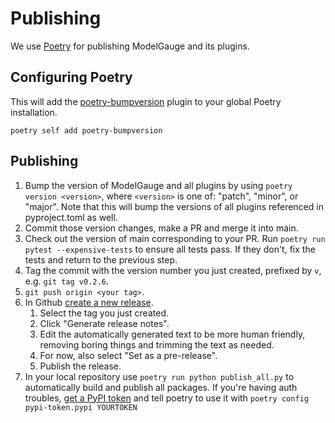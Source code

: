 # Publishing
We use [Poetry](https://python-poetry.org/) for publishing ModelGauge and its plugins.

## Configuring Poetry

This will add the [poetry-bumpversion](https://github.com/monim67/poetry-bumpversion?tab=readme-ov-file) plugin to your
global Poetry installation.
```shell
poetry self add poetry-bumpversion
```

## Publishing

1. Bump the version of ModelGauge and all plugins by using `poetry version <version>`, where `<version>` is one of:
"patch", "minor", or "major". Note that this will bump the versions of all plugins referenced in pyproject.toml
as well.
1. Commit those version changes, make a PR and merge it into main.
1. Check out the version of main corresponding to your PR. Run `poetry run pytest --expensive-tests` to ensure all tests pass. If they don't, fix the tests and return to the previous step.
1. Tag the commit with the version number you just created, prefixed by `v`, e.g. `git tag v0.2.6`.
1. `git push origin <your tag>`.
1. In Github [create a new release](https://github.com/mlcommons/modelgauge/releases/new).
   1. Select the tag you just created.
   2. Click "Generate release notes".
   3. Edit the automatically generated text to be more human friendly, removing boring things and trimming the text as needed.
   4. For now, also select "Set as a pre-release".
   5. Publish the release.
1. In your local repository use `poetry run python publish_all.py` to automatically build and publish all packages.
   If you're having auth troubles, [get a PyPI token](https://pypi.org/help/#apitoken) and tell poetry to use it with `poetry config pypi-token.pypi YOURTOKEN`


